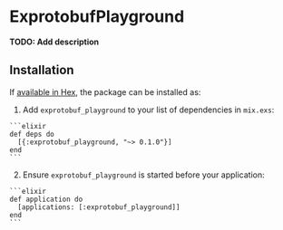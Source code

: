 # ExprotobufPlayground

**TODO: Add description**

## Installation

If [available in Hex](https://hex.pm/docs/publish), the package can be installed as:

  1. Add `exprotobuf_playground` to your list of dependencies in `mix.exs`:

    ```elixir
    def deps do
      [{:exprotobuf_playground, "~> 0.1.0"}]
    end
    ```

  2. Ensure `exprotobuf_playground` is started before your application:

    ```elixir
    def application do
      [applications: [:exprotobuf_playground]]
    end
    ```

